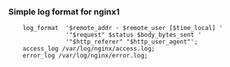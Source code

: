 ### Simple log format for nginx1
        log_format  '$remote_addr - $remote_user [$time_local] '
                    '"$request" $status $body_bytes_sent '
                    '"$http_referer" "$http_user_agent"';
        access_log /var/log/nginx/access.log;
        error_log /var/log/nginx/error.log;


